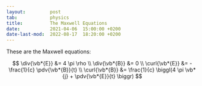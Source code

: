 ```yaml
---
layout:         post
tab:	        physics
title:          The Maxwell Equations
date:           2021-04-06  15:00:00 +0200
date-last-mod:  2022-08-17  18:20:00 +0200
---
```


<div style="display: none">
  \(
  {% include my-latex-preamble.sty %}
  \)
</div>


These are the Maxwell equations:

$$
\div{\vb*{E}} &= 4 \pi \rho \\
\div{\vb*{B}} &= 0 \\
\curl{\vb*{E}} &= - \frac{1}{c} \pdv{\vb*{B}}{t} \\
\curl{\vb*{B}} &= \frac{1}{c} \biggl(4 \pi \vb*{j} + \pdv{\vb*{E}}{t} \biggr)
$$

<!-- $$ -->
<!-- \boldsymbol{\nabla \cdot E} = 4 \pi \rho -->
<!-- $$ -->

<!-- $$ -->
<!-- \boldsymbol{\nabla \cdot B} = 0 -->
<!-- $$ -->

<!-- $$ -->
<!-- \boldsymbol{\nabla \times E} = -\frac{1}{c} \frac{\partial \boldsymbol{B}}{\partial t} -->
<!-- $$ -->

<!-- $$ -->
<!-- \boldsymbol{\nabla \times B} = \frac{1}{c} \biggl(4 \pi \boldsymbol{j} + \frac{\partial \boldsymbol{E}}{\partial t} \biggr) -->
<!-- $$ -->
